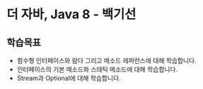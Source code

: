# 더 자바, Java 8 - 백기선
## 학습목표
- 함수형 인터페이스와 람다 그리고 메소드 레퍼런스에 대해 학습합니다.
- 인터페이스의 기본 메소드와 스태틱 메소드에 대해 학습합니다.
- Stream과 Optional에 대해 학습합니다.
